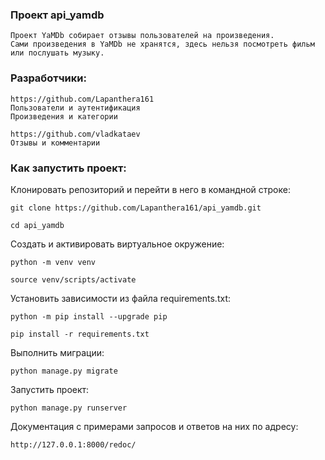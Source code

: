 ### Проект api_yamdb

```
Проект YaMDb собирает отзывы пользователей на произведения.
Сами произведения в YaMDb не хранятся, здесь нельзя посмотреть фильм или послушать музыку.
```

### Разработчики:



```
https://github.com/Lapanthera161
Пользователи и аутентификация
Произведения и категории
```

```
https://github.com/vladkataev
Отзывы и комментарии
```

### Как запустить проект:

Клонировать репозиторий и перейти в него в командной строке:

```
git clone https://github.com/Lapanthera161/api_yamdb.git
```

```
cd api_yamdb
```

Cоздать и активировать виртуальное окружение:

```
python -m venv venv
```

```
source venv/scripts/activate
```

Установить зависимости из файла requirements.txt:

```
python -m pip install --upgrade pip
```

```
pip install -r requirements.txt
```

Выполнить миграции:

```
python manage.py migrate
```

Запустить проект:

```
python manage.py runserver
```

Документация с примерами запросов и ответов на них по адресу:

```
http://127.0.0.1:8000/redoc/
```
